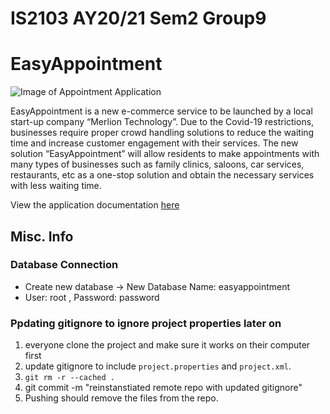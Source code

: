 # IS2103 AY20/21 Sem2 Group9
# EasyAppointment
![Image of Appointment Application](https://images.ctfassets.net/lzny33ho1g45/KEdTxpBOq7rxuCwHi22wd/2eca075d1d094e5f4c9c30ed9764bd9d/best-appointment-scheduling-apps-00-hero.png?w=1520&fm=jpg&q=30&fit=thumb&h=760)

EasyAppointment is a new e-commerce service to be launched by a local start-up company “Merlion Technology”. Due to the Covid-19 restrictions, businesses require proper crowd handling solutions to reduce the waiting time and increase customer engagement with their services. The new solution “EasyAppointment” will allow residents to make appointments with many types of businesses such as family clinics, saloons, car services, restaurants, etc as a one-stop solution and obtain the necessary services with less waiting time.

View the application documentation [here](https://docs.google.com/document/d/1FdaKg5QVEzFWqFyOBEddU0wPv92A_7HtS9DQIKa-Wss/edit#heading=h.c19fjemcq6h8)

## Misc. Info
### Database Connection
- Create new database -> New Database Name: easyappointment
- User: root , Password: password

### Ppdating gitignore to ignore project properties later on
1. everyone clone the project and make sure it works on their computer first
2. update gitignore to include `project.properties` and `project.xml`.
3. `git rm -r --cached .`
4. git commit -m "reinstanstiated remote repo with updated gitignore"
5. Pushing should remove the files from the repo. 
